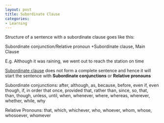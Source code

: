 ```yaml
---
layout: post
title: Subordinate Clause
categories:
- Learning
---
```



Structure of a sentence with a subordinate clause goes like this:

Subordinate conjunction/Relative pronoun +Subordinate clause, Main Clause

E.g. Although it was raining, we went out to reach the station on time

[Subordinate clause](http://www.chompchomp.com/terms/subordinateclause.htm) does not form a complete sentence and hence it will start the sentence with **Subordinate conjunctions** or **Relative pronouns**

Subordinate conjunctions: after, although, as, because, before, even if, even though, if, in order that once, provided that, rather than, since, so, that, than, though, unless, until, when, whenever, where, whereas, wherever, whether, while, why

Relative Pronouns: that, which, whichever, who, whoever, whom, whose, whosoever, whomever
